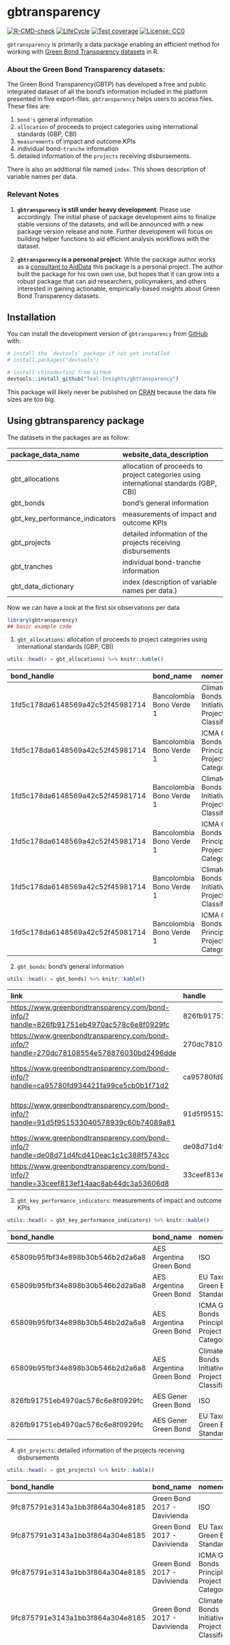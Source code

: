 
<!-- README.md is generated from README.Rmd. Please edit that file -->

# gbtransparency

<!-- badges: start -->

[![R-CMD-check](https://github.com/Teal-Insights/gbtransparency/actions/workflows/R-CMD-check.yaml/badge.svg)](https://github.com/Teal-Insights/gbtransparency/actions/workflows/R-CMD-check.yaml)
[![LifeCycle](https://img.shields.io/badge/lifecycle-experimental-orange)](https://lifecycle.r-lib.org/articles/stages.html#experimental)
[![Test
coverage](https://github.com/Teal-Insights/gbtransparency/actions/workflows/test-coverage.yaml/badge.svg)](https://github.com/Teal-Insights/gbtransparency/actions/workflows/test-coverage.yaml)
[![License:
CC0](https://img.shields.io/badge/License-CC0-lightgrey.svg)](https://choosealicense.com/licenses/cc0-1.0/)
<!-- badges: end -->

`gbtransparency` is primarily a data package enabling an efficient
method for working with [Green Bond Transparency
datasets](https://www.greenbondtransparency.com/support/resources/) in
R.

### About the Green Bond Transparency datasets:

The Green Bond Transparency(GBTP) has developed a free and public
integrated dataset of all the bond’s information included in the
platform presented in five export-files. `gbtransparency` helps users to
access files. These files are:

1)  `bond's` general information
2)  `allocation` of proceeds to project categories using international
    standards (GBP, CBI)
3)  `measurements` of impact and outcome KPIs
4)  individual bond-`tranche` information
5)  detailed information of the `projects` receiving disbursements.

There is also an additional file named `index`. This shows description
of variable names per data.

### Relevant Notes

1.  **`gbtransparency` is still under heavy development**: Please use
    accordingly. The initial phase of package development aims to
    finalize stable versions of the datasets, and will be announced with
    a new package version release and note. Further development will
    focus on building helper functions to aid efficient analysis
    workflows with the dataset.

2.  **`gbtransparency` is a personal project**: While the package author
    works as a [consultant to
    AidData](https://www.linkedin.com/feed/update/urn:li:activity:7067478837885849600/)
    this package is a personal project. The author built the package for
    his own own use, but hopes that it can grow into a robust package
    that can aid researchers, policymakers, and others interested in
    gaining actionable, empirically-based insights about Green Bond
    Transparency datasets.

## Installation

You can install the development version of `gbtransparency` from
[GitHub](https://github.com/) with:

``` r
# install the `devtools` package if not yet installed
# install.packages("devtools")

# install chinadevfin2 from GitHub
devtools::install_github("Teal-Insights/gbtransparency")
```

This package will likely never be published on
[CRAN](https://cran.r-project.org/) because the data file sizes are too
big.

## Using gbtransparency package

The datasets in the packages are as follow:

| package_data_name              | website_data_description                                                              |
|:-------------------------------|:--------------------------------------------------------------------------------------|
| gbt_allocations                | allocation of proceeds to project categories using international standards (GBP, CBI) |
| gbt_bonds                      | bond’s general information                                                            |
| gbt_key_performance_indicators | measurements of impact and outcome KPIs                                               |
| gbt_projects                   | detailed information of the projects receiving disbursements                          |
| gbt_tranches                   | individual bond-tranche information                                                   |
| gbt_data_dictionary            | index (description of variable names per data.)                                       |

Now we can have a look at the first six observations per data

``` r
library(gbtransparency)
## basic example code
```

1)  `gbt_allocations`: allocation of proceeds to project categories
    using international standards (GBP, CBI)

``` r
utils::head(x = gbt_allocations) %>% knitr::kable()
```

| bond_handle                      | bond_name                | nomenclature                                    | category         | subcategory | project         | location | date_allocation | date_disbursement | allocation_currency | allocated_allocation_currency | disbursed_allocation_currency | bond_currency | disbursed_bond_currency | disbursed_usd | refinancing | cofinancing_percentage |
|:---------------------------------|:-------------------------|:------------------------------------------------|:-----------------|:------------|:----------------|:---------|:----------------|:------------------|:--------------------|------------------------------:|------------------------------:|:--------------|------------------------:|--------------:|:------------|-----------------------:|
| 1fd5c178da6148569a42c52f45981714 | Bancolombia Bono Verde 1 | Climate Bonds Initiative Project Classification | Energy           | Hydro       | GB 1 Proyecto 1 | Colombia | 2016-12-05      | 2016-12-05        | COP                 |                    5271430000 |                    5271430000 | COP           |              5271430000 |       1722104 | TRUE        |                   0.92 |
| 1fd5c178da6148569a42c52f45981714 | Bancolombia Bono Verde 1 | ICMA Green Bonds Principles Project Categories  | Renewable energy | Generation  | GB 1 Proyecto 1 | Colombia | 2016-12-05      | 2016-12-05        | COP                 |                    5271430000 |                    5271430000 | COP           |              5271430000 |       1722104 | TRUE        |                   0.92 |
| 1fd5c178da6148569a42c52f45981714 | Bancolombia Bono Verde 1 | Climate Bonds Initiative Project Classification | Energy           | Hydro       | GB 1 Proyecto 2 | Colombia | 2016-12-05      | 2016-12-05        | COP                 |                    2488157000 |                    2488157000 | COP           |              2488157000 |        812847 | TRUE        |                   0.92 |
| 1fd5c178da6148569a42c52f45981714 | Bancolombia Bono Verde 1 | ICMA Green Bonds Principles Project Categories  | Renewable energy | Generation  | GB 1 Proyecto 2 | Colombia | 2016-12-05      | 2016-12-05        | COP                 |                    2488157000 |                    2488157000 | COP           |              2488157000 |        812847 | TRUE        |                   0.92 |
| 1fd5c178da6148569a42c52f45981714 | Bancolombia Bono Verde 1 | Climate Bonds Initiative Project Classification | Energy           | Hydro       | GB 1 Proyecto 4 | Colombia | 2016-12-05      | 2016-12-05        | COP                 |                   79175253000 |                   79175253000 | COP           |             79175253000 |      25865474 | TRUE        |                   0.92 |
| 1fd5c178da6148569a42c52f45981714 | Bancolombia Bono Verde 1 | ICMA Green Bonds Principles Project Categories  | Renewable energy | Generation  | GB 1 Proyecto 4 | Colombia | 2016-12-05      | 2016-12-05        | COP                 |                   79175253000 |                   79175253000 | COP           |             79175253000 |      25865474 | TRUE        |                   0.92 |

2)  `gbt_bonds`: bond’s general information

``` r
utils::head(x = gbt_bonds) %>% knitr::kable()
```

| link                                                                                       | handle                           | isin         | cusip     | figi         | ticker         | name                        | issuer_name                                 | issuer_type             | issuer_jurisdiction | fund  | framework_link                                                                                                      | issuance_date | maturity_date | volume_usd | volume_bond_currency | bond_currency |
|:-------------------------------------------------------------------------------------------|:---------------------------------|:-------------|:----------|:-------------|:---------------|:----------------------------|:--------------------------------------------|:------------------------|:--------------------|:------|:--------------------------------------------------------------------------------------------------------------------|:--------------|:--------------|-----------:|---------------------:|:--------------|
| <https://www.greenbondtransparency.com/bond-info/?handle=826fb91751eb4970ac578c6e8f0929fc> | 826fb91751eb4970ac578c6e8f0929fc | US00105DAG07 | 00105DAG0 | BBG00QGRGP11 | NA             | AES Gener Green Bond        | AES Andes                                   | Non-Financial Corporate | Chile               | FALSE | NA                                                                                                                  | 2019-10-07    | 2079-10-07    |  450000000 |             4.50e+08 | USD           |
| <https://www.greenbondtransparency.com/bond-info/?handle=270dc78108554e578876030bd2496dde> | 270dc78108554e578876030bd2496dde | BRVERTCRA2K6 | NA        | NA           | NA             | CRA ComBio Green Bond 2028  | ComBio Energia                              | Non-Financial Corporate | Brazil              | FALSE | NA                                                                                                                  | 2021-11-23    | 2028-11-16    |   26572188 |             1.50e+08 | BRL           |
| <https://www.greenbondtransparency.com/bond-info/?handle=ca95780fd934421fa99ce5cb0b1f71d2> | ca95780fd934421fa99ce5cb0b1f71d2 | US210314AB60 | 210314AB6 | BBG00NW1PM87 | NA             | ISA CTM                     | ISA CTM - Consorcio Transmantaro S.A.       | Non-Financial Corporate | Peru                | FALSE | <https://www.greenbondtransparency.com/download-document/?entity=Framework&handle=905be24bcdf943969c19e593cecd74e1> | 2019-04-16    | 2034-04-16    |  600000000 |             6.00e+08 | USD           |
| <https://www.greenbondtransparency.com/bond-info/?handle=91d5f951533040578939c60b74089a81> | 91d5f951533040578939c60b74089a81 | NA           | NA        | NA           | CAF GB Program | Green Bond Program          | CAF - Banco de Desarrollo de America Latina | Development Bank        | Supranational       | TRUE  | <https://www.greenbondtransparency.com/download-document/?entity=Framework&handle=20ab6a5a7a89447fa8ffc6208696d342> | NA            | NA            |         NA |                   NA | USD           |
| <https://www.greenbondtransparency.com/bond-info/?handle=de08d71d4fcd410eac1c1c388f5743cc> | de08d71d4fcd410eac1c1c388f5743cc | BRRANIDBS031 | NA        | NA           | RANI14         | Irani Green Bond 2029       | Irani Papel e Embalagem S.A.                | Non-Financial Corporate | Brazil              | FALSE | NA                                                                                                                  | 2021-03-31    | 2029-12-15    |   10531304 |             6.00e+07 | BRL           |
| <https://www.greenbondtransparency.com/bond-info/?handle=33ceef813ef14aac8ab44dc3a53606d8> | 33ceef813ef14aac8ab44dc3a53606d8 | COB07CB00611 | NA        | NA           | NA             | Bancolombia Bono Sostenible | Grupo Bancolombia                           | Financial Corporate     | Colombia            | FALSE | <https://www.greenbondtransparency.com/download-document/?entity=Framework&handle=e7161c8807ca44e085439ddf548d7489> | 2019-07-19    | 2024-07-19    |  206408402 |             6.57e+11 | COP           |

3)  `gbt_key_performance_indicators`: measurements of impact and outcome
    KPIs

``` r
utils::head(x = gbt_key_performance_indicators) %>% knitr::kable()
```

| bond_handle                      | bond_name                | nomenclature                                    | category         | subcategory | project           | location  | indicator     | unit       | planned_value | measured_value | can_be_aggregated | methodology_code | measurement_period_start | measurement_period_end |
|:---------------------------------|:-------------------------|:------------------------------------------------|:-----------------|:------------|:------------------|:----------|:--------------|:-----------|--------------:|---------------:|:------------------|:-----------------|:-------------------------|:-----------------------|
| 65809b95fbf34e898b30b546b2d2a6a8 | AES Argentina Green Bond | ISO                                             | Other            | Unspecified | Vientos Neuquinos | Argentina | tCO2e avoided | metric ton |         67584 |          67804 | TRUE              | NA               | 2020-10-01               | 2020-12-31             |
| 65809b95fbf34e898b30b546b2d2a6a8 | AES Argentina Green Bond | EU Taxonomy Green Bonds Standard                | Other            | Unspecified | Vientos Neuquinos | Argentina | tCO2e avoided | metric ton |         67584 |          67804 | TRUE              | NA               | 2020-10-01               | 2020-12-31             |
| 65809b95fbf34e898b30b546b2d2a6a8 | AES Argentina Green Bond | ICMA Green Bonds Principles Project Categories  | Renewable energy | Generation  | Vientos Neuquinos | Argentina | tCO2e avoided | metric ton |         67584 |          67804 | TRUE              | NA               | 2020-10-01               | 2020-12-31             |
| 65809b95fbf34e898b30b546b2d2a6a8 | AES Argentina Green Bond | Climate Bonds Initiative Project Classification | Energy           | Wind        | Vientos Neuquinos | Argentina | tCO2e avoided | metric ton |         67584 |          67804 | TRUE              | NA               | 2020-10-01               | 2020-12-31             |
| 826fb91751eb4970ac578c6e8f0929fc | AES Gener Green Bond     | ISO                                             | Other            | Unspecified | Wind Projects     | Chile     | tCO2e avoided | metric ton |        140982 |         157700 | TRUE              | NA               | 2020-01-01               | 2020-12-31             |
| 826fb91751eb4970ac578c6e8f0929fc | AES Gener Green Bond     | EU Taxonomy Green Bonds Standard                | Other            | Unspecified | Wind Projects     | Chile     | tCO2e avoided | metric ton |        140982 |         157700 | TRUE              | NA               | 2020-01-01               | 2020-12-31             |

4)  `gbt_projects`: detailed information of the projects receiving
    disbursements

``` r
utils::head(x = gbt_projects) %>% knitr::kable()
```

| bond_handle                      | bond_name                    | nomenclature                                    | category         | subcategory | project                             | parent_project_handle | location |  latitude | longitude | host_organisation  | refinancing | cofinancing_percentage | represented_projects | description                                                                                                                                                                                    |
|:---------------------------------|:-----------------------------|:------------------------------------------------|:-----------------|:------------|:------------------------------------|:----------------------|:---------|----------:|----------:|:-------------------|:------------|-----------------------:|---------------------:|:-----------------------------------------------------------------------------------------------------------------------------------------------------------------------------------------------|
| 9fc875791e3143a1bb3f864a304e8185 | Green Bond 2017 - Davivienda | ISO                                             | Other            | Unspecified | Residential Building \#20           | NA                    | Colombia |        NA |        NA | Anonymous          | FALSE       |                      1 |                   NA | EDGE                                                                                                                                                                                           |
| 9fc875791e3143a1bb3f864a304e8185 | Green Bond 2017 - Davivienda | EU Taxonomy Green Bonds Standard                | Other            | Unspecified | Residential Building \#20           | NA                    | Colombia |        NA |        NA | Anonymous          | FALSE       |                      1 |                   NA | EDGE                                                                                                                                                                                           |
| 9fc875791e3143a1bb3f864a304e8185 | Green Bond 2017 - Davivienda | ICMA Green Bonds Principles Project Categories  | Green buildings  | Residential | Residential Building \#20           | NA                    | Colombia |        NA |        NA | Anonymous          | FALSE       |                      1 |                   NA | EDGE                                                                                                                                                                                           |
| 9fc875791e3143a1bb3f864a304e8185 | Green Bond 2017 - Davivienda | Climate Bonds Initiative Project Classification | Buildings        | Residential | Residential Building \#20           | NA                    | Colombia |        NA |        NA | Anonymous          | FALSE       |                      1 |                   NA | EDGE                                                                                                                                                                                           |
| fd47a3cbf44c4c7bb9c69c5ad3fcc8e0 | CBI Certified Portfolio      | ICMA Green Bonds Principles Project Categories  | Renewable energy | Generation  | Construction of Photovoltaic System | NA                    | Chile    | -40.22497 | -72.39668 | Ministry of Energy | TRUE        |                      1 |                   NA | Construction of 151 individual self-generation systems consisting of a 2.76 kWp PV plant and a 25 kWh battery bank. All systems are located on Huapi Island, Futrono commune, Los Lagos region |
| fd47a3cbf44c4c7bb9c69c5ad3fcc8e0 | CBI Certified Portfolio      | Climate Bonds Initiative Project Classification | Energy           | Solar       | Construction of Photovoltaic System | NA                    | Chile    | -40.22497 | -72.39668 | Ministry of Energy | TRUE        |                      1 |                   NA | Construction of 151 individual self-generation systems consisting of a 2.76 kWp PV plant and a 25 kWh battery bank. All systems are located on Huapi Island, Futrono commune, Los Lagos region |

5)  `gbt_tranches`: individual bond-tranche information

``` r
utils::head(x = gbt_tranches) %>% knitr::kable()
```

| bond_handle                      | bond_name                               | market        | stock_exchange | tranche_currency | volume_offered_tranche_currency | volume_raised_tranche_currency | bond_currency | volume_raised_bond_currency | volume_raised_usd |
|:---------------------------------|:----------------------------------------|:--------------|:---------------|:-----------------|--------------------------------:|-------------------------------:|:--------------|----------------------------:|------------------:|
| ee7a68239dbe4664adad596c19403c93 | Suzano Papel e Celulose Green Bond 2026 | United States | NA             | USD              |                         5.0e+08 |                        5.0e+08 | USD           |                     5.0e+08 |         500000000 |
| ee7a68239dbe4664adad596c19403c93 | Suzano Papel e Celulose Green Bond 2026 | United States | NA             | USD              |                         2.0e+08 |                        2.0e+08 | USD           |                     2.0e+08 |         200000000 |
| fe8a86a4318f49fb850f1dfa256f263b | GCDMXCB 16V                             | Mexico        | NA             | MXN              |                         1.0e+09 |                        1.0e+09 | MXN           |                     1.0e+09 |          49269093 |
| cffe109b8d59400dbf3b62d9e36c0d76 | GCDMXCB 17X                             | Mexico        | NA             | MXN              |                         2.0e+09 |                        2.0e+09 | MXN           |                     2.0e+09 |         112585354 |
| 0f91b88562524743ad5ecf105cddab89 | Banco Nacional de Costa Rica 2021       | United States | NA             | USD              |                         5.0e+08 |                        5.0e+08 | USD           |                     5.0e+08 |         500000000 |
| 19e36a4428614da782362502bd1291a3 | Attend Ambiental 2026                   | Brazil        | NA             | BRL              |                         5.5e+07 |                        5.5e+07 | BRL           |                     5.5e+07 |          13000000 |

6)  `gbt_data_dictionary`: index (description of variable names per
    data.)

``` r
utils::head(x = gbt_data_dictionary) %>% knitr::kable()
```

| data  | ref_no | name   | full_name   | description                                                                                                               |
|:------|-------:|:-------|:------------|:--------------------------------------------------------------------------------------------------------------------------|
| Bonds |   1.01 | link   | Bond link   | Unique link to the bond data in the Green Bond Transparency Platform website.                                             |
| Bonds |   1.02 | handle | Link handle | Unique code of the bond registrered in the Green Bond Transparency Platform showed in the bond link.                      |
| Bonds |   1.03 | ISIN   | ISIN code   | International Securities Identification Number (ISIN) uniquely identifies a security.                                     |
| Bonds |   1.04 | CUSIP  | CUSIP code  | A CUSIP number is a unique identification number assigned to stocks and registered bonds in the United States and Canada. |
| Bonds |   1.05 | FIGI   | FIGI code   | The FIGI code a is global identification based on Bloomberg’s Open Symbology.                                             |
| Bonds |   1.06 | ticker | Ticker code | A stock symbol is an arrangement of characters—usually letters—representing publicly-traded securities on an exchange     |
